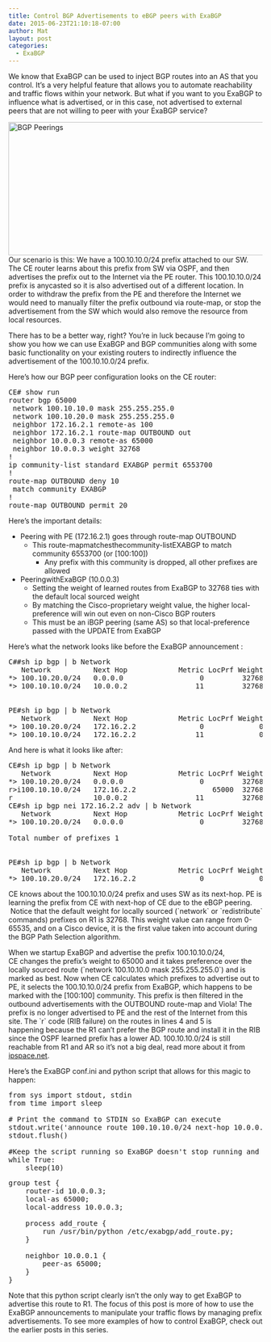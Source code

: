 ```yaml
---
title: Control BGP Advertisements to eBGP peers with ExaBGP
date: 2015-06-23T21:10:18-07:00
author: Mat
layout: post
categories:
  - ExaBGP
---
```

We know that ExaBGP can be used to inject BGP routes into an AS that you control. It&#8217;s a very helpful feature that allows you to automate reachability and traffic flows within your network. But what if you want to you ExaBGP to influence what is advertised, or in this case, not advertised to external peers that are not willing to peer with your ExaBGP service?

[<img class="aligncenter size-large wp-image-618" src="//thepacketgeek.com/wp-content/uploads/2015/06/Screenshot-2015-06-23-20.45.26-1024x416.png" alt="BGP Peerings" width="650" height="264" srcset="https://thepacketgeek.com/wp-content/uploads/2015/06/Screenshot-2015-06-23-20.45.26-1024x416.png 1024w, https://thepacketgeek.com/wp-content/uploads/2015/06/Screenshot-2015-06-23-20.45.26-300x122.png 300w" sizes="(max-width: 650px) 100vw, 650px" />](//thepacketgeek.com/wp-content/uploads/2015/06/Screenshot-2015-06-23-20.45.26.png)Our scenario is this: We have a 100.10.10.0/24 prefix attached to our SW. The CE router learns about this prefix from SW via OSPF, and then advertises the prefix out to the Internet via the PE router. This 100.10.10.0/24 prefix is anycasted so it is also advertised out of a different location. In order to withdraw the prefix from the PE and therefore the Internet we would need to manually filter the prefix outbound via route-map, or stop the advertisement from the SW which would also remove the resource from local resources.<!--more-->

There has to be a better way, right? You&#8217;re in luck because I&#8217;m going to show you how we can use ExaBGP and BGP communities along with some basic functionality on your existing routers to indirectly influence the advertisement of the 100.10.10.0/24 prefix.

Here&#8217;s how our BGP peer configuration looks on the CE router:

<pre class="theme:dark-terminal lang:sh highlight:0 decode:true">CE# show run
router bgp 65000
 network 100.10.10.0 mask 255.255.255.0
 network 100.10.20.0 mask 255.255.255.0
 neighbor 172.16.2.1 remote-as 100
 neighbor 172.16.2.1 route-map OUTBOUND out
 neighbor 10.0.0.3 remote-as 65000
 neighbor 10.0.0.3 weight 32768
!
ip community-list standard EXABGP permit 6553700
!
route-map OUTBOUND deny 10
 match community EXABGP
!
route-map OUTBOUND permit 20
</pre>

Here&#8217;s the important details:

  * Peering with PE (172.16.2.1) goes through route-map OUTBOUND 
      * This route-mapmatchesthecommunity-listEXABGP to match community 6553700 (or [100:100]) 
          * Any prefix with this community is dropped, all other prefixes are allowed
  * PeeringwithExaBGP (10.0.0.3) 
      * Setting the weight of learned routes from ExaBGP to 32768 ties with the default local sourced weight
      * By matching the Cisco-proprietary weight value, the higher local-preference will win out even on non-Cisco BGP routers
      * This must be an iBGP peering (same AS) so that local-preference passed with the UPDATE from ExaBGP

Here&#8217;s what the network looks like before the ExaBGP announcement :

<pre class="theme:dark-terminal lang:sh highlight:0 decode:true">C##sh ip bgp | b Network
   Network          Next Hop            Metric LocPrf Weight Path
*&gt; 100.10.20.0/24   0.0.0.0                  0         32768 i
*&gt; 100.10.10.0/24   10.0.0.2                11         32768 i


PE#sh ip bgp | b Network
   Network          Next Hop            Metric LocPrf Weight Path
*&gt; 100.10.20.0/24   172.16.2.2               0             0 65000 i
*&gt; 100.10.10.0/24   172.16.2.2              11             0 65000 i
</pre>

And here is what it looks like after:

<pre class="theme:dark-terminal lang:default highlight:0 decode:true ">CE#sh ip bgp | b Network
   Network          Next Hop            Metric LocPrf Weight Path
*&gt; 100.10.20.0/24   0.0.0.0                  0         32768 i
r&gt;i100.10.10.0/24   172.16.2.2                  65000  32768 i
r                   10.0.0.2                11         32768 i
CE#sh ip bgp nei 172.16.2.2 adv | b Network
   Network          Next Hop            Metric LocPrf Weight Path
*&gt; 100.10.20.0/24   0.0.0.0                  0         32768 i

Total number of prefixes 1


PE#sh ip bgp | b Network
   Network          Next Hop            Metric LocPrf Weight Path
*&gt; 100.10.20.0/24   172.16.2.2               0             0 65000 i
</pre>

CE knows about the 100.10.10.0/24 prefix and uses SW as its next-hop. PE is learning the prefix from CE with next-hop of CE due to the eBGP peering.  Notice that the default weight for locally sourced (\`network\` or \`redistribute\` commands) prefixes on R1 is 32768. This weight value can range from 0-65535, and on a Cisco device, it is the first value taken into account during the BGP Path Selection algorithm.

When we startup ExaBGP and advertise the prefix 100.10.10.0/24, CE changes the prefix&#8217;s weight to 65000 and it takes preference over the locally sourced route (\`network 100.10.10.0 mask 255.255.255.0\`) and is marked as best. Now when CE calculates which prefixes to advertise out to PE, it selects the 100.10.10.0/24 prefix from ExaBGP, which happens to be marked with the [100:100] community. This prefix is then filtered in the outbound advertisements with the OUTBOUND route-map and Viola! The prefix is no longer advertised to PE and the rest of the Internet from this site. The \`r\` code (RIB failure) on the routes in lines 4 and 5 is happening because the R1 can&#8217;t prefer the BGP route and install it in the RIB since the OSPF learned prefix has a lower AD. 100.10.10.0/24 is still reachable from R1 and AR so it&#8217;s not a big deal, read more about it from <a href="http://blog.ipspace.net/2007/12/what-is-bgp-rib-failure.html" target="_blank">ipspace.net</a>.

Here&#8217;s the ExaBGP conf.ini and python script that allows for this magic to happen:

<pre class="lang:default decode:true" title="add_route.py">from sys import stdout, stdin
from time import sleep

# Print the command to STDIN so ExaBGP can execute
stdout.write('announce route 100.10.10.0/24 next-hop 10.0.0.2 local-preference 65000 community [100:100]\n')
stdout.flush()

#Keep the script running so ExaBGP doesn't stop running and tear down the BGP peering
while True:
    sleep(10)</pre>

<pre class="lang:ini decode:true" title="conf.ini">group test {
    router-id 10.0.0.3;
    local-as 65000;
    local-address 10.0.0.3;

    process add_route {
        run /usr/bin/python /etc/exabgp/add_route.py;
    }

    neighbor 10.0.0.1 {
        peer-as 65000;
    }
}</pre>

Note that this python script clearly isn&#8217;t the only way to get ExaBGP to advertise this route to R1. The focus of this post is more of how to use the ExaBGP announcements to manipulate your traffic flows by managing prefix advertisements. To see more examples of how to control ExaBGP, check out the earlier posts in this series.